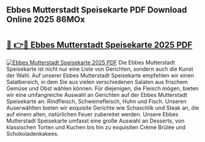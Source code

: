 ## Ebbes Mutterstadt Speisekarte PDF Download Online 2025 86MOx

# <h2><a href="http://gc7p1e.nevu.top/?p=Ebbes+Mutterstadt+Speisekarte">🔗 👉🔴 Ebbes Mutterstadt Speisekarte 2025 PDF</a></h2>

[![Ebbes Mutterstadt Speisekarte 2025 PDF](https://i.imgur.com/dBaPXMq.png)](http://gc7p1e.nevu.top/?p=Ebbes+Mutterstadt+Speisekarte)
Die Ebbes Mutterstadt Speisekarte ist nicht nur eine Liste von Gerichten, sondern auch die Kunst der Wahl. Auf unserer Ebbes Mutterstadt Speisekarte empfehlen wir einen Salatbereich, in dem Sie aus vielen verschiedenen Salaten aus frischem Gemüse und Obst wählen können. Für diejenigen, die Fleisch mögen, bieten wir eine umfangreiche Auswahl an Gerichten auf der Ebbes Mutterstadt Speisekarte an: Rindfleisch, Schweinefleisch, Huhn und Fisch. Unseren Auserwählten bieten wir exquisite Gerichte wie Schaschlik und Steak an, die auf einem alten, natürlichen Feuer zubereitet werden. Unsere Ebbes Mutterstadt Speisekarte umfasst eine große Auswahl an Desserts, von klassischen Torten und Kuchen bis hin zu exquisiten Crème Brûlée und Schokoladenkakees.
